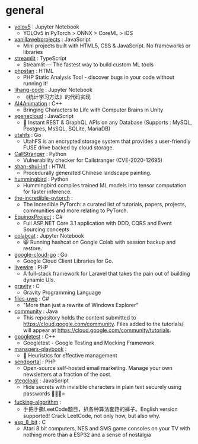 # general
- [yolov5](https://github.com/ultralytics/yolov5) : Jupyter Notebook
  - YOLOv5 in PyTorch > ONNX > CoreML > iOS
- [vanillawebprojects](https://github.com/bradtraversy/vanillawebprojects) : JavaScript
  - Mini projects built with HTML5, CSS & JavaScript. No frameworks or libraries
- [streamlit](https://github.com/streamlit/streamlit) : TypeScript
  - Streamlit — The fastest way to build custom ML tools
- [phpstan](https://github.com/phpstan/phpstan) : HTML
  - PHP Static Analysis Tool - discover bugs in your code without running it!
- [lihang-code](https://github.com/fengdu78/lihang-code) : Jupyter Notebook
  - 《统计学习方法》的代码实现
- [AI4Animation](https://github.com/sebastianstarke/AI4Animation) : C++
  - Bringing Characters to Life with Computer Brains in Unity
- [xgenecloud](https://github.com/xgenecloud/xgenecloud) : JavaScript
  - 🚀 Instant REST & GraphQL APIs on any Database (Supports : MySQL, Postgres, MsSQL, SQLite, MariaDB)
- [utahfs](https://github.com/cloudflare/utahfs) : Go
  - UtahFS is an encrypted storage system that provides a user-friendly FUSE drive backed by cloud storage.
- [CallStranger](https://github.com/yunuscadirci/CallStranger) : Python
  - Vulnerability checker for Callstranger (CVE-2020-12695)
- [shan-shui-inf](https://github.com/LingDong-/shan-shui-inf) : HTML
  - Procedurally generated Chinese landscape painting.
- [hummingbird](https://github.com/microsoft/hummingbird) : Python
  - Hummingbird compiles trained ML models into tensor computation for faster inference.
- [the-incredible-pytorch](https://github.com/ritchieng/the-incredible-pytorch) : 
  - The Incredible PyTorch: a curated list of tutorials, papers, projects, communities and more relating to PyTorch.
- [EquinoxProject](https://github.com/EduardoPires/EquinoxProject) : C#
  - Full ASP.NET Core 3.1 application with DDD, CQRS and Event Sourcing concepts
- [colabcat](https://github.com/someshkar/colabcat) : Jupyter Notebook
  - 😸 Running hashcat on Google Colab with session backup and restore.
- [google-cloud-go](https://github.com/googleapis/google-cloud-go) : Go
  - Google Cloud Client Libraries for Go.
- [livewire](https://github.com/livewire/livewire) : PHP
  - A full-stack framework for Laravel that takes the pain out of building dynamic UIs.
- [gravity](https://github.com/marcobambini/gravity) : C
  - Gravity Programming Language
- [files-uwp](https://github.com/files-community/files-uwp) : C#
  - "More than just a rewrite of Windows Explorer"
- [community](https://github.com/GoogleCloudPlatform/community) : Java
  - This repository holds the content submitted to https://cloud.google.com/community. Files added to the tutorials/ will appear at https://cloud.google.com/community/tutorials.
- [googletest](https://github.com/google/googletest) : C++
  - Googletest - Google Testing and Mocking Framework
- [managers-playbook](https://github.com/ksindi/managers-playbook) : 
  - 📖 Heuristics for effective management
- [sendportal](https://github.com/mettle/sendportal) : PHP
  - Open-source self-hosted email marketing. Manage your own newsletters at a fraction of the cost.
- [stegcloak](https://github.com/KuroLabs/stegcloak) : JavaScript
  - Hide secrets with invisible characters in plain text securely using passwords 🧙🏻‍♂️⭐
- [fucking-algorithm](https://github.com/labuladong/fucking-algorithm) : 
  - 手把手撕LeetCode题目，扒各种算法套路的裤子。English version supported! Crack LeetCode, not only how, but also why.
- [esp_8_bit](https://github.com/rossumur/esp_8_bit) : C
  - Atari 8 bit computers, NES and SMS game consoles on your TV with nothing more than a ESP32 and a sense of nostalgia
